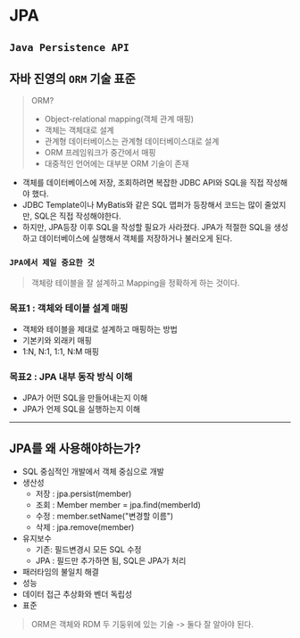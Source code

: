 # JPA

## `Java Persistence API`
## 자바 진영의 `ORM` 기술 표준

> ORM?
> - Object-relational mapping(객체 관계 매핑)
> - 객체는 객체대로 설계
> - 관계형 데이터베이스는 관계형 데이터베이스대로 설계
> - ORM 프레임워크가 중간에서 매핑
> - 대중적인 언어에는 대부분 ORM 기술이 존재

- 객체를 데이터베이스에 저장, 조회하려면 복잡한 JDBC API와 SQL을 직접 작성해야 했다.
- JDBC Template이나 MyBatis와 같은 SQL 맵퍼가 등장해서 코드는 많이 줄었지만, SQL은 직접 작성해야한다.
- 하지만, JPA등장 이후 SQL을 작성할 필요가 사라졌다. JPA가 적절한 SQL을 생성하고 데이터베이스에 실행해서 객체를 저장하거나 불러오게 된다.

### `JPA에서 제일 중요한 것`
> 객체랑 테이블을 잘 설계하고 Mapping을 정확하게 하는 것이다.

### 목표1 : 객체와 테이블 설계 매핑
- 객체와 테이블을 제대로 설계하고 매핑하는 방법
- 기본키와 외래키 매핑
- 1:N, N:1, 1:1, N:M 매핑

### 목표2 : JPA 내부 동작 방식 이해
- JPA가 어떤 SQL을 만들어내는지 이해
- JPA가 언제 SQL을 실행하는지 이해 

---

## JPA를 왜 사용해야하는가?
- SQL 중심적인 개발에서 객체 중심으로 개발
- 생산성
  - 저장 : jpa.persist(member)
  - 조회 : Member member = jpa.find(memberId)
  - 수정 : member.setName("변경할 이름")
  - 삭제 : jpa.remove(member)
- 유지보수
  - 기존: 필드변경시 모든 SQL 수정
  - JPA : 필드만 추가하면 됨, SQL은 JPA가 처리
- 패러타임의 불일치 해결
- 성능
- 데이터 접근 추상화와 벤더 독립성
- 표준

> ORM은 객체와 RDM 두 기둥위에 있는 기술 -> 둘다 잘 알아야 된다.